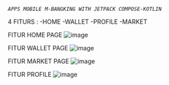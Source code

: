 *`APPS MOBILE M-BANGKING WITH JETPACK COMPOSE-KOTLIN`*

4 FITURS  : 
-HOME
-WALLET
-PROFILE
-MARKET

FITUR HOME PAGE 
![image](https://github.com/alfiiinur/UIM-BANKING-COMPOSE/assets/87593051/9d8bb3db-8761-4b90-b4c2-ac3e95134406)


FITUR WALLET PAGE
![image](https://github.com/alfiiinur/UIM-BANKING-COMPOSE/assets/87593051/5f1dbfbe-b608-4ed8-a2ab-c3592d322c2d)


FITUR MARKET PAGE
![image](https://github.com/alfiiinur/UIM-BANKING-COMPOSE/assets/87593051/72bd8b71-eee9-47b5-abb9-c08a90b3f866)


FITUR PROFILE
![image](https://github.com/alfiiinur/UIM-BANKING-COMPOSE/assets/87593051/ce14e8e3-2827-4f3e-be81-0c01e856cb4d)
